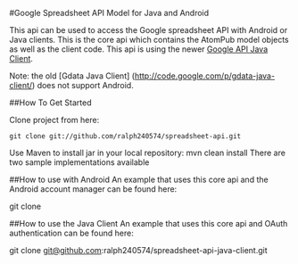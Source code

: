 #Google Spreadsheet API Model for Java and Android

This api can be used to access the Google spreadsheet API with Android or Java clients. This is the core api which contains the AtomPub model objects as well as the client code. This api is using the newer [Google API Java Client](http://code.google.com/p/google-api-java-client/).

Note: the old [Gdata Java Client] (http://code.google.com/p/gdata-java-client/) does not support Android.

##How To Get Started

Clone project from here: 

    git clone git://github.com/ralph240574/spreadsheet-api.git

Use Maven to install jar in your local repository: mvn clean install
There are two sample implementations available

##How to use with Android
An example that uses this core api and the Android account manager can be found here:

git clone 

##How to use the Java Client
An example that uses this core api and OAuth authentication can be found here: 

git clone git@github.com:ralph240574/spreadsheet-api-java-client.git




